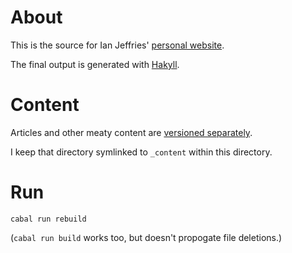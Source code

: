 # About

This is the source for Ian Jeffries' [personal website](http://housejeffries.com/).

The final output is generated with [Hakyll](http://jaspervdj.be/hakyll/).

# Content

Articles and other meaty content are [versioned separately](https://github.com/seagreen/housejeffries-content).

I keep that directory symlinked to `_content` within this directory.

# Run

`cabal run rebuild`

(`cabal run build` works too, but doesn't propogate file deletions.)
